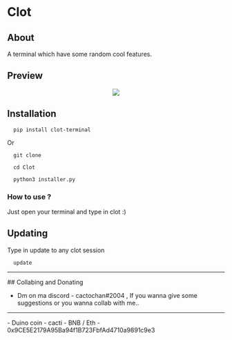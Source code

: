 # Clot

## About
A terminal which have some random cool features.

## Preview
<p align="center">
<img src="https://cdn.discordapp.com/attachments/944526624282525746/1090286376265724005/image.png">
</p>

## Installation

```
  pip install clot-terminal
```

Or

```
  git clone 
```

```    
  cd Clot
```

```
  python3 installer.py
```

### How to use ?

Just open your terminal and type in clot :)

## Updating

Type in update to any clot session

```
  update
```

<hr>
## Collabing and Donating

- Dm on ma discord - cactochan#2004 , If you wanna give some suggestions or you wanna collab with me..
<hr>
- Duino coin - cacti
- BNB / Eth - 0x9CE5E2179A95Ba94f1B723FbfAd4710a9891c9e3
